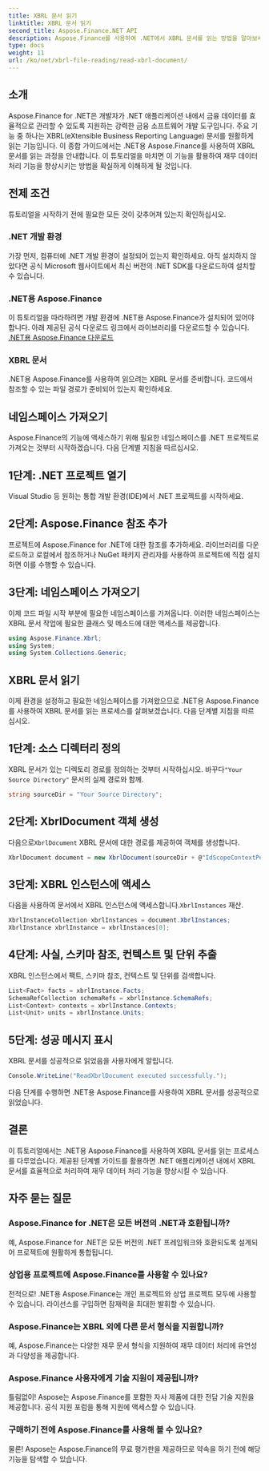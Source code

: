 ```yaml
---
title: XBRL 문서 읽기
linktitle: XBRL 문서 읽기
second_title: Aspose.Finance.NET API
description: Aspose.Finance를 사용하여 .NET에서 XBRL 문서를 읽는 방법을 알아보세요. 재무 데이터 처리 기능을 손쉽게 향상하세요. #Aspose #금융 #XBRL
type: docs
weight: 11
url: /ko/net/xbrl-file-reading/read-xbrl-document/
---
```

## 소개
Aspose.Finance for .NET은 개발자가 .NET 애플리케이션 내에서 금융 데이터를 효율적으로 관리할 수 있도록 지원하는 강력한 금융 소프트웨어 개발 도구입니다. 주요 기능 중 하나는 XBRL(eXtensible Business Reporting Language) 문서를 원활하게 읽는 기능입니다. 이 종합 가이드에서는 .NET용 Aspose.Finance를 사용하여 XBRL 문서를 읽는 과정을 안내합니다. 이 튜토리얼을 마치면 이 기능을 활용하여 재무 데이터 처리 기능을 향상시키는 방법을 확실하게 이해하게 될 것입니다.
## 전제 조건
튜토리얼을 시작하기 전에 필요한 모든 것이 갖추어져 있는지 확인하십시오.
### .NET 개발 환경
가장 먼저, 컴퓨터에 .NET 개발 환경이 설정되어 있는지 확인하세요. 아직 설치하지 않았다면 공식 Microsoft 웹사이트에서 최신 버전의 .NET SDK를 다운로드하여 설치할 수 있습니다.
### .NET용 Aspose.Finance
이 튜토리얼을 따라하려면 개발 환경에 .NET용 Aspose.Finance가 설치되어 있어야 합니다. 아래 제공된 공식 다운로드 링크에서 라이브러리를 다운로드할 수 있습니다.
[.NET용 Aspose.Finance 다운로드](https://releases.aspose.com/finance/net/)
### XBRL 문서
.NET용 Aspose.Finance를 사용하여 읽으려는 XBRL 문서를 준비합니다. 코드에서 참조할 수 있는 파일 경로가 준비되어 있는지 확인하세요.
## 네임스페이스 가져오기
Aspose.Finance의 기능에 액세스하기 위해 필요한 네임스페이스를 .NET 프로젝트로 가져오는 것부터 시작하겠습니다. 다음 단계별 지침을 따르십시오.
## 1단계: .NET 프로젝트 열기
Visual Studio 등 원하는 통합 개발 환경(IDE)에서 .NET 프로젝트를 시작하세요.
## 2단계: Aspose.Finance 참조 추가
프로젝트에 Aspose.Finance for .NET에 대한 참조를 추가하세요. 라이브러리를 다운로드하고 로컬에서 참조하거나 NuGet 패키지 관리자를 사용하여 프로젝트에 직접 설치하면 이를 수행할 수 있습니다.
## 3단계: 네임스페이스 가져오기
이제 코드 파일 시작 부분에 필요한 네임스페이스를 가져옵니다. 이러한 네임스페이스는 XBRL 문서 작업에 필요한 클래스 및 메소드에 대한 액세스를 제공합니다.
```csharp
using Aspose.Finance.Xbrl;
using System;
using System.Collections.Generic;
```
## XBRL 문서 읽기
이제 환경을 설정하고 필요한 네임스페이스를 가져왔으므로 .NET용 Aspose.Finance를 사용하여 XBRL 문서를 읽는 프로세스를 살펴보겠습니다. 다음 단계별 지침을 따르십시오.
## 1단계: 소스 디렉터리 정의
 XBRL 문서가 있는 디렉토리 경로를 정의하는 것부터 시작하십시오. 바꾸다`"Your Source Directory"` 문서의 실제 경로와 함께.
```csharp
string sourceDir = "Your Source Directory";
```
## 2단계: XbrlDocument 객체 생성
 다음으로`XbrlDocument` XBRL 문서에 대한 경로를 제공하여 객체를 생성합니다.
```csharp
XbrlDocument document = new XbrlDocument(sourceDir + @"IdScopeContextPeriodStartAfterEnd.xml");
```
## 3단계: XBRL 인스턴스에 액세스
 다음을 사용하여 문서에서 XBRL 인스턴스에 액세스합니다.`XbrlInstances` 재산.
```csharp
XbrlInstanceCollection xbrlInstances = document.XbrlInstances;
XbrlInstance xbrlInstance = xbrlInstances[0];
```
## 4단계: 사실, 스키마 참조, 컨텍스트 및 단위 추출
XBRL 인스턴스에서 팩트, 스키마 참조, 컨텍스트 및 단위를 검색합니다.
```csharp
List<Fact> facts = xbrlInstance.Facts;
SchemaRefCollection schemaRefs = xbrlInstance.SchemaRefs;
List<Context> contexts = xbrlInstance.Contexts;
List<Unit> units = xbrlInstance.Units;
```
## 5단계: 성공 메시지 표시
XBRL 문서를 성공적으로 읽었음을 사용자에게 알립니다.
```csharp
Console.WriteLine("ReadXbrlDocument executed successfully.");
```
다음 단계를 수행하면 .NET용 Aspose.Finance를 사용하여 XBRL 문서를 성공적으로 읽었습니다.
## 결론
이 튜토리얼에서는 .NET용 Aspose.Finance를 사용하여 XBRL 문서를 읽는 프로세스를 다루었습니다. 제공된 단계별 가이드를 활용하면 .NET 애플리케이션 내에서 XBRL 문서를 효율적으로 처리하여 재무 데이터 처리 기능을 향상시킬 수 있습니다.
## 자주 묻는 질문
### Aspose.Finance for .NET은 모든 버전의 .NET과 호환됩니까?
예, Aspose.Finance for .NET은 모든 버전의 .NET 프레임워크와 호환되도록 설계되어 프로젝트에 원활하게 통합됩니다.
### 상업용 프로젝트에 Aspose.Finance를 사용할 수 있나요?
전적으로! .NET용 Aspose.Finance는 개인 프로젝트와 상업 프로젝트 모두에 사용할 수 있습니다. 라이선스를 구입하면 잠재력을 최대한 발휘할 수 있습니다.
### Aspose.Finance는 XBRL 외에 다른 문서 형식을 지원합니까?
예, Aspose.Finance는 다양한 재무 문서 형식을 지원하여 재무 데이터 처리에 유연성과 다양성을 제공합니다.
### Aspose.Finance 사용자에게 기술 지원이 제공됩니까?
틀림없이! Aspose는 Aspose.Finance를 포함한 자사 제품에 대한 전담 기술 지원을 제공합니다. 공식 지원 포럼을 통해 지원에 액세스할 수 있습니다.
### 구매하기 전에 Aspose.Finance를 사용해 볼 수 있나요?
물론! Aspose는 Aspose.Finance의 무료 평가판을 제공하므로 약속을 하기 전에 해당 기능을 탐색할 수 있습니다.